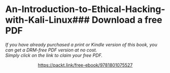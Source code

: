 # An-Introduction-to-Ethical-Hacking-with-Kali-Linux### Download a free PDF

 <i>If you have already purchased a print or Kindle version of this book, you can get a DRM-free PDF version at no cost.<br>Simply click on the link to claim your free PDF.</i>
<p align="center"> <a href="https://packt.link/free-ebook/9781801075527">https://packt.link/free-ebook/9781801075527 </a> </p>